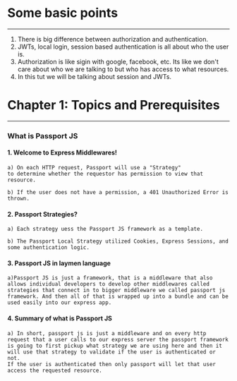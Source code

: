 # Some basic points
---
1. There is big difference between authorization and authentication.
2. JWTs, local login, session based authentication is all about who the user is.
3. Authorization is like sigin with google, facebook, etc. Its like we don't care about who we are talking to but who has access to what resources.
4. In this tut we will be talking about session and JWTs.



# Chapter 1: Topics and Prerequisites
---

### What is Passport JS
#### 1. Welcome to Express Middlewares!

    a) On each HTTP request, Passport will use a "Strategy" 
    to determine whether the requestor has permission to view that resource.

    b) If the user does not have a permission, a 401 Unauthorized Error is thrown.

#### 2. Passport Strategies?

    a) Each strategy uess the Passport JS framework as a template.

    b) The Passport Local Strategy utilized Cookies, Express Sessions, and some authentication logic.
#### 3. Passport JS in laymen language 
    a)Passport JS is just a framework, that is a middleware that also allows individual developers to develop other middlewares called strategies that connect in to bigger middleware we called passport js framework. And then all of that is wrapped up into a bundle and can be used easily into our express app.

#### 4. Summary of what is Passport JS
    a) In short, passport js is just a middleware and on every http request that a user calls to our express server the passport framework is going to first pickup what strategy we are using here and then it will use that strategy to validate if the user is authenticated or not.
    If the user is authenticated then only passport will let that user access the requested resource.